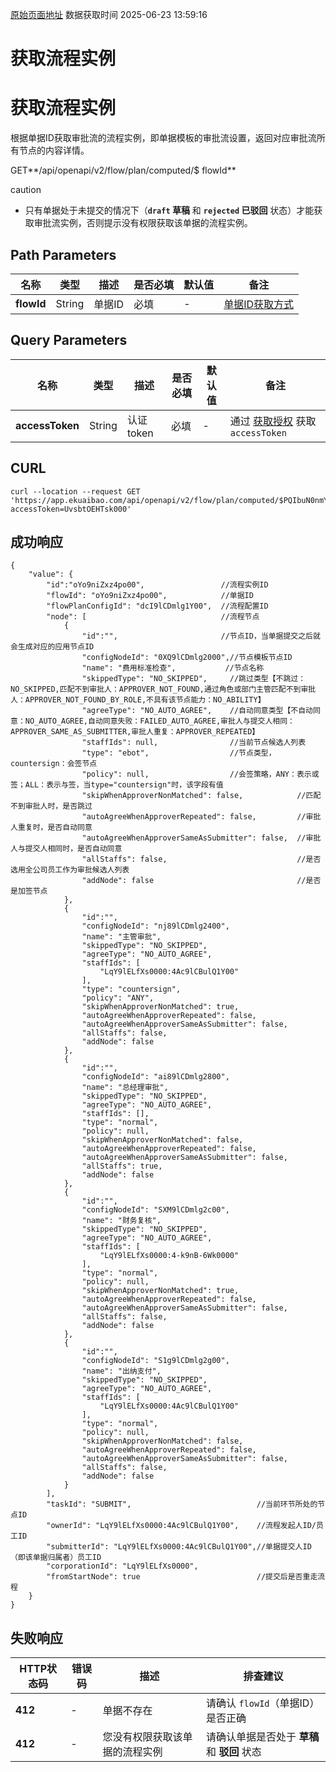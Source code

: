 [原始页面地址](https://docs.ekuaibao.com/docs/open-api/flows/get-flow)
数据获取时间 2025-06-23 13:59:16

# 获取流程实例

# 获取流程实例

根据单据ID获取审批流的流程实例，即单据模板的审批流设置，返回对应审批流所有节点的内容详情。

GET**/api/openapi/v2/flow/plan/computed/$ flowId**

caution

  * 只有单据处于未提交的情况下（**`draft` 草稿** 和 **`rejected` 已驳回** 状态）才能获取审批流实例，否则提示没有权限获取该单据的流程实例。



## Path Parameters​

名称| 类型| 描述| 是否必填| 默认值| 备注  
---|---|---|---|---|---  
**flowId**|  String| 单据ID| 必填| -| [单据ID获取方式](/docs/open-api/flows/question-answer#%E9%97%AE%E9%A2%98%E4%B8%80)  
  
## Query Parameters​

名称| 类型| 描述| 是否必填| 默认值| 备注  
---|---|---|---|---|---  
**accessToken**|  String| 认证token| 必填| -| 通过 [获取授权](/docs/open-api/getting-started/auth) 获取 `accessToken`  
  
## CURL​
    
    
    curl --location --request GET 'https://app.ekuaibao.com/api/openapi/v2/flow/plan/computed/$PQIbuN0nmYc800?accessToken=UvsbtOEHTsk000'  
    

## 成功响应​
    
    
    {  
        "value": {  
            "id":"oYo9niZxz4po00",                 //流程实例ID  
            "flowId": "oYo9niZxz4po00",            //单据ID  
            "flowPlanConfigId": "dcI9lCDmlg1Y00",  //流程配置ID  
            "node": [                              //流程节点  
                {  
                    "id":"",                       //节点ID，当单据提交之后就会生成对应的应用节点ID  
                    "configNodeId": "0XQ9lCDmlg2000",//节点模板节点ID  
                    "name": "费用标准检查",           //节点名称  
                    "skippedType": "NO_SKIPPED",     //跳过类型【不跳过：NO_SKIPPED,匹配不到审批人：APPROVER_NOT_FOUND,通过角色或部门主管匹配不到审批人：APPROVER_NOT_FOUND_BY_ROLE,不具有该节点能力：NO_ABILITY】  
                    "agreeType": "NO_AUTO_AGREE",    //自动同意类型【不自动同意：NO_AUTO_AGREE,自动同意失败：FAILED_AUTO_AGREE,审批人与提交人相同：APPROVER_SAME_AS_SUBMITTER,审批人重复：APPROVER_REPEATED】  
                    "staffIds": null,                //当前节点候选人列表  
                    "type": "ebot",                  //节点类型，countersign：会签节点  
                    "policy": null,                  //会签策略，ANY：表示或签；ALL：表示与签，当type="countersign"时，该字段有值  
                    "skipWhenApproverNonMatched": false,            //匹配不到审批人时，是否跳过  
                    "autoAgreeWhenApproverRepeated": false,         //审批人重复时，是否自动同意  
                    "autoAgreeWhenApproverSameAsSubmitter": false,  //审批人与提交人相同时，是否自动同意  
                    "allStaffs": false,                             //是否选用全公司员工作为审批候选人列表  
                    "addNode": false                                //是否是加签节点  
                },  
                {  
                    "id":"",  
                    "configNodeId": "nj89lCDmlg2400",  
                    "name": "主管审批",  
                    "skippedType": "NO_SKIPPED",  
                    "agreeType": "NO_AUTO_AGREE",  
                    "staffIds": [  
                        "LqY9lELfXs0000:4Ac9lCBulQ1Y00"  
                    ],  
                    "type": "countersign",  
                    "policy": "ANY",  
                    "skipWhenApproverNonMatched": true,  
                    "autoAgreeWhenApproverRepeated": false,  
                    "autoAgreeWhenApproverSameAsSubmitter": false,  
                    "allStaffs": false,  
                    "addNode": false  
                },  
                {  
                    "id":"",  
                    "configNodeId": "ai89lCDmlg2800",  
                    "name": "总经理审批",  
                    "skippedType": "NO_SKIPPED",  
                    "agreeType": "NO_AUTO_AGREE",  
                    "staffIds": [],  
                    "type": "normal",  
                    "policy": null,  
                    "skipWhenApproverNonMatched": false,  
                    "autoAgreeWhenApproverRepeated": false,  
                    "autoAgreeWhenApproverSameAsSubmitter": false,  
                    "allStaffs": true,  
                    "addNode": false  
                },  
                {  
                    "id":"",  
                    "configNodeId": "SXM9lCDmlg2c00",  
                    "name": "财务复核",  
                    "skippedType": "NO_SKIPPED",  
                    "agreeType": "NO_AUTO_AGREE",  
                    "staffIds": [  
                        "LqY9lELfXs0000:4-k9nB-6Wk0000"  
                    ],  
                    "type": "normal",  
                    "policy": null,  
                    "skipWhenApproverNonMatched": true,  
                    "autoAgreeWhenApproverRepeated": false,  
                    "autoAgreeWhenApproverSameAsSubmitter": false,  
                    "allStaffs": false,  
                    "addNode": false  
                },  
                {  
                    "id":"",  
                    "configNodeId": "S1g9lCDmlg2g00",  
                    "name": "出纳支付",  
                    "skippedType": "NO_SKIPPED",  
                    "agreeType": "NO_AUTO_AGREE",  
                    "staffIds": [  
                        "LqY9lELfXs0000:4Ac9lCBulQ1Y00"  
                    ],  
                    "type": "normal",  
                    "policy": null,  
                    "skipWhenApproverNonMatched": false,  
                    "autoAgreeWhenApproverRepeated": false,  
                    "autoAgreeWhenApproverSameAsSubmitter": false,  
                    "allStaffs": false,  
                    "addNode": false  
                }  
            ],  
            "taskId": "SUBMIT",                            //当前环节所处的节点ID  
            "ownerId": "LqY9lELfXs0000:4Ac9lCBulQ1Y00",    //流程发起人ID/员工ID  
            "submitterId": "LqY9lELfXs0000:4Ac9lCBulQ1Y00",//单据提交人ID（即该单据归属者）员工ID  
            "corporationId": "LqY9lELfXs0000",  
            "fromStartNode": true                          //提交后是否重走流程  
        }  
    }  
    

## 失败响应​

HTTP状态码| 错误码| 描述| 排查建议  
---|---|---|---  
**412**|  -| 单据不存在| 请确认 `flowId`（单据ID）是否正确  
**412**|  -| 您没有权限获取该单据的流程实例| 请确认单据是否处于 **草稿** 和 **驳回** 状态
